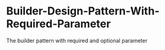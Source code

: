 # Builder-Design-Pattern-With-Required-Parameter
The builder pattern with required and optional parameter
